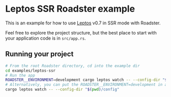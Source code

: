 # Leptos SSR Roadster example

This is an example for how to use [Leptos](https://github.com/leptos-rs/leptos) v0.7 in SSR mode with Roadster.

Feel free to explore the project structure, but the best place to start with your application code is in `src/app.rs`.

## Running your project

```bash
# From the root Roadster directory, cd into the example dir
cd examples/leptos-ssr
# Run the app
ROADSTER__ENVIRONMENT=development cargo leptos watch -- --config-dir "$(pwd)/config"
# Alternatively, you can put the ROADSTER__ENVIRONMENT=development in a `.env` file and simply run
cargo leptos watch -- --config-dir "$(pwd)/config"
```
